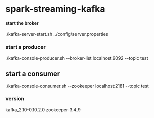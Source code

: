 # spark-streaming-kafka

#### start the broker
./kafka-server-start.sh ../config/server.properties

### start a producer 
./kafka-console-producer.sh --broker-list localhost:9092 --topic test

## start a consumer
./kafka-console-consumer.sh --zookeeper localhost:2181 --topic test



### version
kafka_2.10-0.10.2.0
zookeeper-3.4.9